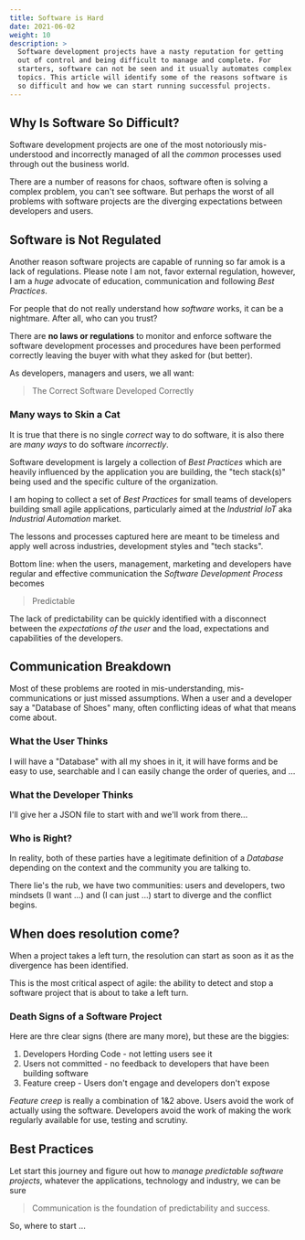 ```yaml
---
title: Software is Hard
date: 2021-06-02
weight: 10
description: >
  Software development projects have a nasty reputation for getting
  out of control and being difficult to manage and complete. For
  starters, software can not be seen and it usually automates complex
  topics. This article will identify some of the reasons software is
  so difficult and how we can start running successful projects.
---
```


## Why Is Software So Difficult?

Software development projects are one of the most notoriously
mis-understood and incorrectly managed of all the _common_ processes
used through out the business world.

There are a number of reasons for chaos, software often is solving a
complex problem, you can't see software. But perhaps the worst of all
problems with software projects are the diverging expectations between
developers and users. 

## Software is Not Regulated

Another reason software projects are capable of running so far amok is
a lack of regulations. Please note I am not, favor external
regulation, however, I am a _huge_ advocate of education,
communication and following _Best Practices_.

For people that do not really understand how _software_ works, it can
be a nightmare. After all, who can you trust?

There are **no laws or regulations** to monitor and enforce software
the software development processes and procedures have been performed
correctly leaving the buyer with what they asked for (but better).

As developers, managers and users, we all want:

> The Correct Software Developed Correctly

### Many ways to Skin a Cat

It is true that there is no single _correct_ way to do software, it is
also there are _many ways_ to do software _incorrectly_.

Software development is largely a collection of _Best Practices_ which
are heavily influenced by the application you are building, the "tech
stack(s)" being used and the specific culture of the organization.

I am hoping to collect a set of _Best Practices_ for small teams of
developers building small agile applications, particularly aimed at
the _Industrial IoT_ aka _Industrial Automation_ market.

The lessons and processes captured here are meant to be timeless and
apply well across industries, development styles and "tech stacks".

Bottom line: when the users, management, marketing and developers
have regular and effective communication the _Software Development
Process_ becomes

> Predictable

The lack of predictability can be quickly identified with a disconnect
between the _expectations of the user_ and the load, expectations and
capabilities of the developers.

## Communication Breakdown

Most of these problems are rooted in mis-understanding,
mis-communications or just missed assumptions. When a user and a
developer say a "Database of Shoes" many, often conflicting ideas of
what that means come about.

### What the User Thinks

I will have a "Database" with all my shoes in it, it will have forms
and be easy to use, searchable and I can easily change the order of
queries, and ...

### What the Developer Thinks

I'll give her a JSON file to start with and we'll work from there...

### Who is Right?

In reality, both of these parties have a legitimate definition of a
_Database_ depending on the context and the community you are talking
to.

There lie's the rub, we have two communities: users and developers,
two mindsets (I want ...) and (I can just ...) start to diverge and
the conflict begins.

## When does resolution come?

When a project takes a left turn, the resolution can start as soon as
it as the divergence has been identified.

This is the most critical aspect of agile: the ability to detect and
stop a software project that is about to take a left turn.

### Death Signs of a Software Project

Here are thre clear signs (there are many more), but these are the
biggies:

1. Developers Hording Code - not letting users see it
2. Users not committed - no feedback to developers that have been
building software
3. Feature creep - Users don't engage and developers don't expose

_Feature creep_ is really a combination of 1&2 above. Users avoid the
work of actually using the software. Developers avoid the work of
making the work regularly available for use, testing and scrutiny.

## Best Practices

Let start this journey and figure out how to _manage predictable
software projects_, whatever the applications, technology and
industry, we can be sure

> Communication is the foundation of predictability and success.

So, where to start ...

